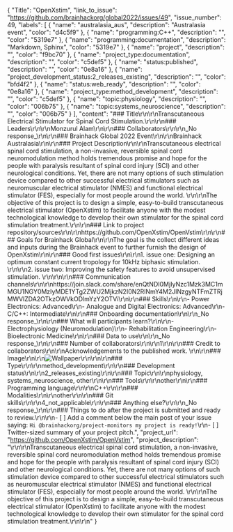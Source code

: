 {
  "Title": "OpenXstim",
  "link_to_issue": "https://github.com/brainhackorg/global2022/issues/49",
  "issue_number": 49,
  "labels": [
    {
      "name": "australasia_aus",
      "description": "Australasia event",
      "color": "d4c5f9"
    },
    {
      "name": "programming:C++",
      "description": "",
      "color": "5319e7"
    },
    {
      "name": "programming:documentation",
      "description": "Markdown, Sphinx",
      "color": "5319e7"
    },
    {
      "name": "project",
      "description": "",
      "color": "f9bc70"
    },
    {
      "name": "project_type:documentation",
      "description": "",
      "color": "c5def5"
    },
    {
      "name": "status:published",
      "description": "",
      "color": "0e8a16"
    },
    {
      "name": "project_development_status:2_releases_existing",
      "description": "",
      "color": "bfd4f2"
    },
    {
      "name": "status:web_ready",
      "description": "",
      "color": "0e8a16"
    },
    {
      "name": "project_type:method_development",
      "description": "",
      "color": "c5def5"
    },
    {
      "name": "topic:physiology",
      "description": "",
      "color": "006b75"
    },
    {
      "name": "topic:systems_neuroscience",
      "description": "",
      "color": "006b75"
    }
  ],
  "content": "### Title\r\n\r\nTranscutaneous Electrical Stimulator for Spinal Cord Stimulation.\r\n\r\n### Leaders\r\n\r\nMonzurul Alam\r\n\r\n### Collaborators\r\n\r\n_No response_\r\n\r\n### Brainhack Global 2022 Event\r\n\r\nBrainhack Australasia\r\n\r\n### Project Description\r\n\r\nTranscutaneous electrical spinal cord stimulation, a non-invasive, reversible spinal cord neuromodulation method holds tremendous promise and hope for the people with paralysis resultant of spinal cord injury (SCI) and other neurological conditions. Yet, there are not many options of such stimulation device compared to other successful electrical stimulators such as neuromuscular electrical stimulator (NMES) and functional electrical stimulator (FES), especially for most people around the world. \r\n\r\nThe objective of this project is to design a simple, easy-to-build transcutaneous electrical stimulator (OpenXstim) to facilitate anyone with the modest technological knowledge to develop their own stimulator for the spinal cord stimulation treatment.\r\n\r\n### Link to project repository/sources\r\n\r\nhttps://github.com/OpenXstim/OpenVstim\r\n\r\n### Goals for Brainhack Global\r\n\r\nThe goal is the collect different ideas and inputs during the Brainhack event to further furnish the design of OpenXstim\r\n\r\n### Good first issues\r\n\r\n1. issue one: Designing an optimum constant current tropology for 10kHz biphasic stimulation. \r\n\r\n2. issue two: Improving the safety features to avoid unsupervised stimulation. \r\n\r\n\r\n### Communication channels\r\n\r\nhttps://join.slack.com/share/enQtNDI0MjIyNzc1Mzk3MC1mMGU1NGY0MzIyMDE1YTg2ZWU2MjkzN2I0N2RlNmY4M2JlNzgyNTFmZTRjMWVlZDA2OTkzOWVkODlmYzY2OTVi\r\n\r\n### Skills\r\n\r\n- Power Electronics: Advanced\r\n- Analogue and Digital Electronics: Advanced\r\n- C/C++: Intermediate\r\n\r\n### Onboarding documentation\r\n\r\n_No response_\r\n\r\n### What will participants learn?\r\n\r\n- Electrophysiology (Neuromodulation)\r\n- Rehabilitation Engineering\r\n- Bioelectronic Medicine\r\n\r\n### Data to use\r\n\r\n_No response_\r\n\r\n### Number of collaborators\r\n\r\n1\r\n\r\n### Credit to collaborators\r\n\r\nAcknowledgements to the published work. \r\n\r\n### Image\r\n\r\n![Wallpaper](https://user-images.githubusercontent.com/109132792/196593681-4f6cc15a-1c59-4255-aee6-305fd1c8faf0.jpeg)\r\n\r\n\r\n### Type\r\n\r\nmethod_development\r\n\r\n### Development status\r\n\r\n2_releases_existing\r\n\r\n### Topic\r\n\r\nphysiology, systems_neuroscience, other\r\n\r\n### Tools\r\n\r\nother\r\n\r\n### Programming language\r\n\r\nC++\r\n\r\n### Modalities\r\n\r\nother\r\n\r\n### Git skills\r\n\r\n4_not_applicable\r\n\r\n### Anything else?\r\n\r\n_No response_\r\n\r\n### Things to do after the project is submitted and ready to review.\r\n\r\n- [ ] Add a comment below the main post of your issue saying: `Hi @brainhackorg/project-monitors my project is ready!`\r\n- [ ] Twitter-sized summary of your project pitch.",
  "project_url": "https://github.com/OpenXstim/OpenVstim",
  "project_description": "\r\n\r\nTranscutaneous electrical spinal cord stimulation, a non-invasive, reversible spinal cord neuromodulation method holds tremendous promise and hope for the people with paralysis resultant of spinal cord injury (SCI) and other neurological conditions. Yet, there are not many options of such stimulation device compared to other successful electrical stimulators such as neuromuscular electrical stimulator (NMES) and functional electrical stimulator (FES), especially for most people around the world. \r\n\r\nThe objective of this project is to design a simple, easy-to-build transcutaneous electrical stimulator (OpenXstim) to facilitate anyone with the modest technological knowledge to develop their own stimulator for the spinal cord stimulation treatment.\r\n\r\n"
}